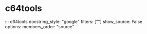 # c64tools

::: c64tools
    docstring_style: "google"
    filters: [""]
    show_source: False
    options:
        members_order: "source"
    